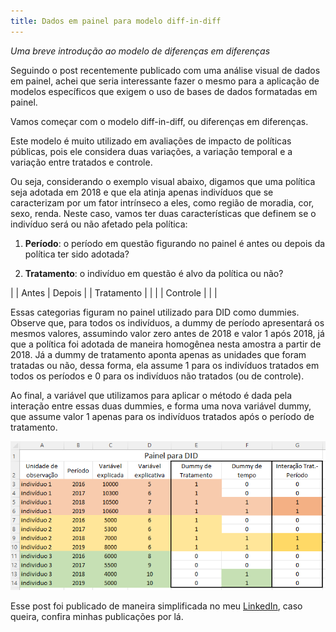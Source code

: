 ```yaml
---
title: Dados em painel para modelo diff-in-diff
---
```


*Uma breve introdução ao modelo de diferenças em diferenças*

Seguindo o post recentemente publicado com uma análise visual de dados em painel, achei que seria interessante fazer o mesmo para a aplicação de modelos específicos que exigem o uso de bases de dados formatadas em painel. 

Vamos começar com o modelo diff-in-diff, ou diferenças em diferenças. 

Este modelo é muito utilizado em avaliações de impacto de políticas públicas, pois ele considera duas variações, a variação temporal e a variação entre tratados e controle. 

Ou seja, considerando o exemplo visual abaixo, digamos que uma política seja adotada em 2018 e que ela atinja apenas indivíduos que se caracterizam por um fator intrínseco a eles, como região de moradia, cor, sexo, renda. Neste caso, vamos ter duas características que definem se o indivíduo será ou não afetado pela política:

1) **Período**: o período em questão figurando no painel é antes ou depois da política ter sido adotada?

2) **Tratamento**: o indivíduo em questão é alvo da política ou não?

|  | Antes | Depois |
| Tratamento | | |
| Controle | | |

Essas categorias figuram no painel utilizado para DID como dummies. Observe que, para todos os indivíduos, a dummy de período apresentará os mesmos valores, assumindo valor zero antes de 2018 e valor 1 após 2018, já que a política foi adotada de maneira homogênea nesta amostra a partir de 2018. Já a dummy de tratamento aponta apenas as unidades que foram tratadas ou não, dessa forma, ela assume 1 para os indivíduos tratados em todos os períodos e 0 para os indivíduos não tratados (ou de controle).

Ao final, a variável que utilizamos para aplicar o método é dada pela interação entre essas duas dummies, e forma uma nova variável dummy, que assume valor 1 apenas para os indivíduos tratados após o período de tratamento.


![print-did](/assets/painel-did.png)


Esse post foi publicado de maneira simplificada no meu [LinkedIn](https://www.linkedin.com/in/natalia-sarellas/), caso queira, confira minhas publicações por lá.
